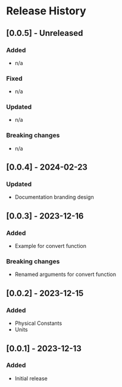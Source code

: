 # Release History

## [0.0.5] - Unreleased
### Added
* n/a
### Fixed
* n/a
### Updated
* n/a
### Breaking changes
* n/a

## [0.0.4] - 2024-02-23
### Updated
* Documentation branding design

## [0.0.3] - 2023-12-16
### Added
* Example for convert function
### Breaking changes
* Renamed arguments for convert function

## [0.0.2] - 2023-12-15
### Added
* Physical Constants
* Units

## [0.0.1] - 2023-12-13
### Added
* Initial release
